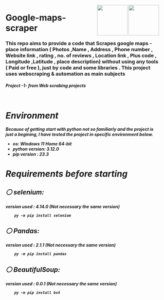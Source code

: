

<p><img align="right" src="https://upload.wikimedia.org/wikipedia/commons/d/d5/Selenium_Logo.png" width="100" /></a></p>
<p><img align="right" src="https://static.vecteezy.com/system/resources/previews/012/697/295/non_2x/3d-python-programming-language-logo-free-png.png" width="100" /></a></p>
<div align=left>
<h1>
 Google-maps-scraper
</h1>
  <h3>
    This repo aims to provide a code that Scrapes google maps - place information ( Photos ,Name , Address , Phone number , Website link , rating , no. of reviews , Location link , Plus code , Longitude ,Latitude , place description) without using any tools ( Paid or free ), just by code and some libraries .
    This project uses webscraping & automation as main subjects
  </h3>
 <h5>
   Project -1- from Web scrabing projects
<div>
<br>
<br>
 
# Environment  
Because of getting start with python not so familiarly and the project is just a begining, I have tested the project in specific environment below. 
* os: Windows 11 Home 64-bit
* python version: 3.12.0
* pip version : 23.3

# Requirements before starting

## ⚪️ selenium:
   version used :  4.14.0  (Not necessary the same version)
  
        py -m pip install selenium
  
## ⚪️ Pandas:
   version used :  2.1.1  (Not necessary the same version)
  
        py -m pip install pandas

## ⚪️ BeautifulSoup:
   version used :  0.0.1  (Not necessary the same version)
  
        py -m pip install bs4
